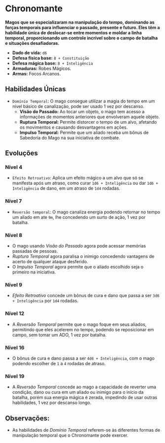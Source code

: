 # Chronomante
**Magos que se especializaram na manipulação do tempo, dominando as forças temporais para influenciar o passado, presente e futuro. Eles têm a habilidade única de deslocar-se entre momentos e moldar a linha temporal, proporcionando um controle incrível sobre o campo de batalha e situações desafiadoras.**

- **Dado de vida:** `d6`
- **Defesa física base:** `8 + Constituição`
- **Defesa mágica base:** `8 + Inteligência`
- **Armaduras:** Robes Mágicos.
- **Armas:** Focos Arcanos.

## Habilidades Únicas
- `Domínio Temporal`: O mago consegue utilizar a magia do tempo em um nível básico de canalização, pode ser usado 1 vez por descanso.
  - **Visão do Passado:** Ao tocar um objeto, o mago tem acesso a informações de momentos anteriores que envolveram aquele objeto.
  - **Ruptura Temporal:** Permite distorcer o tempo de um alvo, afetando os movimentos e causando desvantagens em ações.
  - **Impulso Temporal:** Permite que um aliado receba um bônus de Sabedoria do Mago na sua iniciativa de combate.

## Evoluções
### Nível 4
- `Efeito Retroativo`: Aplica um efeito mágico a um alvo que só se manifesta após um atraso, como curar `1d6 + Inteligência` ou dar `1d6 + Inteligência` de dano, em um atraso de `1d4` rodadas.

### Nível 7
- `Reversão temporal`: O mago canaliza energia podendo retornar no tempo um aliado em ate `9m`, lhe concedendo um surto de ação, 1 vez por batalha.

### Nível 8
- O mago usando *Visão do Passado* agora pode acessar memórias passadas de pessoas.
- *Ruptura Temporal* agora paralisa o inimigo concedendo vantagens de acerto de qualquer ataque desferido.
- O *Impulso Temporal* agora permite que o aliado escolhido seja o primeiro na iniciativa.

### Nível 9
- *Efeito Retroativo* concede um bônus de cura e dano que passa a ser `3d6 + Inteligência` por `1d4` rodadas.

### Nível 12
- A *Reversão Temporal* permite que o mago foque em seus aliados, permitindo que eles acelerem no tempo, podendo se reposicionar em campo, sem tomar um ADO, 1 vez por batalha.

### Nível 16
- O bônus de cura e dano passa a ser `4d6 + Inteligência`, com o mago podendo escolher de `1` a `4` rodadas de atraso.

### Nível 19
- A *Reversão Temporal* concede ao mago a capacidade de reverter uma condição, dano ou cura em um aliado ou inimigo para o início da batalha, porém sua energia mágica é zerada, impedindo de usar outras habilidades, 1 vez por descanso longo.

## **Observações:**
- As habilidades de *Domínio Temporal* referem-se às diferentes formas de manipulação temporal que o Chronomante pode exercer.
